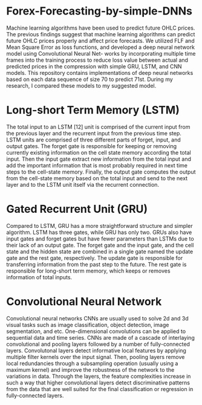 # Forex-Forecasting-by-simple-DNNs
Machine learning algorithms have been used to predict future OHLC prices. The previous findings suggest that machine learning algorithms can predict future OHLC prices properly and affect price forecasts. We utilized FLF and Mean Square Error as loss functions, and developed a deep neural network model using Convolutional Neural Net-
works by incorporating multiple time frames into the training process to reduce loss value between actual and predicted prices in the compression with simple GRU, LSTM, and CNN models. This repository contains implementations of deep neural networks based on each data sequence of size 70 to predict 71st. During my research, I compared these models to my suggested model.

# Long-short Term Memory (LSTM)
The total input to an LSTM [12] unit is comprised of the current input from the previous layer and the recurrent input from the previous time step. LSTM units are comprised of three different parts of forget, input, and output gates. The forget gate is responsible for keeping or removing currently existing information on the cell state memory according the total input. Then the input gate extract new information from the total input and add the important information that is most probably required
in next time steps to the cell-state memory. Finally, the output gate computes the output from the cell-state memory based on the total input and send to the next layer and to the LSTM unit itself via the recurrent connection.

# Gated Recurrent Unit (GRU)
Compared to LSTM, GRU has a more straightforward structure and simpler algorithm. LSTM has three gates, while GRU has only two. GRUs also have input gates and forget gates but have fewer parameters than LSTMs due to their lack of an output gate. The forget gate and the input gate, and the cell state and the hidden state are combined in a single gate named the update gate and the rest gate, respectively. The update gate is responsible for transferring information from the past step to the future. The rest gate is responsible for long-short term memory, which keeps or removes information of total inputs.

# Convolutional Neural Network
Convolutional neural networks CNNs are usually used to solve 2d and 3d visual tasks such as image classification, object detection, image segmentation, and etc. One-dimensional convolutions can be applied to sequential data and time series. CNNs are made of a cascade of interlaying convolutional and pooling layers followed by a number of fully-connected layers. Convolutonal layers detect informative local features by applying multiple filter kernels over the input signal. Then, pooling layers remove local redundancies through a subsampling operation (usually using a maximum kernel) and improve the robustness of the network to the variations in data. Through the layers, the feature complexities increase in such a way that higher convolutional layers detect discriminative patterns from the data that are well suited for the final classification or regression in fully-connected layers. 
